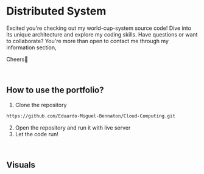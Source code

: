 <h1>Distributed System</h1>

Excited you're checking out my world-cup-system source code! Dive into its unique architecture and explore my coding skills. Have questions or want to collaborate? You're more than open to contact me through my information section,

Cheers👋

<br>
<h2>How to use the portfolio?</h2>

1. Clone the repository

```markdown
https://github.com/Eduardo-Miguel-Bennaton/Cloud-Computing.git
```

2. Open the repository and run it with live server
3. Let the code run!

<br>
<h2>Visuals</h2>
